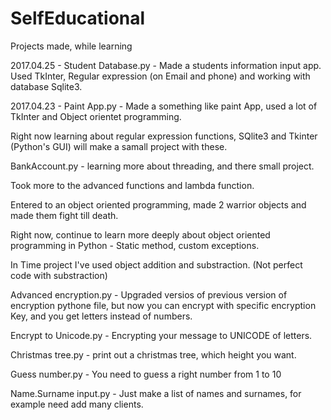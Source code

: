 # SelfEducational
Projects made, while learning


2017.04.25 - Student Database.py -  Made a students information input app. Used TkInter, Regular expression (on Email and phone) and working with database Sqlite3.

2017.04.23 - Paint App.py - Made a something like paint App, used a lot of TkInter and Object orientet programming.

Right now learning about regular expression functions, SQlite3 and Tkinter (Python's GUI)  will make a samall project with these.

BankAccount.py - learning more about threading, and there small project.

Took more to the advanced functions and lambda function.

Entered to an object oriented programming, made 2 warrior objects and made them fight till death.

Right now, continue to learn more deeply about object oriented programming in Python - Static method, custom exceptions.

In Time project I've used object addition and substraction. (Not perfect code with substraction)

Advanced encryption.py - Upgraded versios of previous version of encryption pythone file, but now you can encrypt with specific encryption Key, and you get letters instead of numbers.

Encrypt to Unicode.py - Encrypting your message to UNICODE of letters.

Christmas tree.py - print out a christmas tree, which height you want.

Guess number.py - You need to guess a right number from 1 to 10

Name.Surname input.py - Just make a list of names and surnames, for example need add many clients.




















